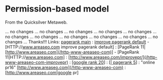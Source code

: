 
# Permission-based model

From the Quicksilver Metaweb.

... no changes ... no changes ... no changes ... no changes ... no changes ... no changes ... no changes ... no changes ... no changes ... no changes ... no changes ... Thanks!!! Links: <a href='[http://www.areaseo.com](/http-www-areaseo-com)'>pagerank main</a> : [improve pagerank default](/http-www-areaseo-com) - [HTTP://www.areaseo.com improve pagerank default] : [PageRank 11|[http://www.areaseo.com](/http-www-areaseo-com)] - [PageRank 11|HTTP://www.areaseo.com] : [http://www.areaseo.com/improvepr/](/http-www-areaseo-com-improvepr) : [[google rank 20](/http-www-areaseo-com)] : [[| pagerank 5](/http-www-areaseo-com)] : "online pr16" [http://www.areaseo.com](/http-www-areaseo-com) : [http://www.areaseo.com|google pr] 
